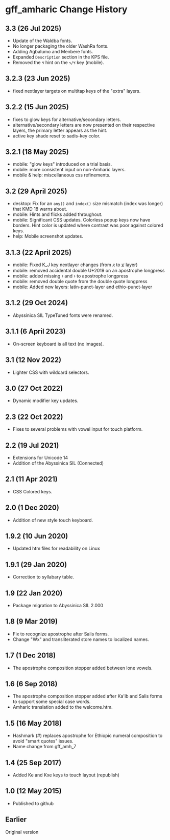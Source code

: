 gff_amharic Change History
==========================
3.3 (26 Jul 2025)
-------------------
* Update of the Waldba fonts.
* No longer packaging the older WashRa fonts.
* Adding Agbalumo and Menbere fonts.
* Expanded `Description` section in the KPS file.
* Removed the `ኝ` hint on the `ን/ኝ` key (mobile).

3.2.3 (23 Jun 2025)
-------------------
* fixed nextlayer targets on multitap keys of the "extra" layers.

3.2.2 (15 Jun 2025)
-------------------
* fixes to glow keys for alternative/secondary letters.
* alternative/secondary letters are now presented on their respective layers,
  the primary letter appears as the hint.
* active key shade reset to sadis-key color.


3.2.1 (18 May 2025)
-------------------
* mobile: "glow keys" introduced on a trial basis.
* mobile: more consistent input on non-Amharic layers.
* mobile & help: miscellaneous css refinements.

3.2 (29 April 2025)
-------------------
* desktop: Fix for an `any()` and `index()` size mismatch (index was longer) that KMD 18 warns about.
* mobile: Hints and flicks added throughout.
* mobile: Significant CSS updates. Colorless popup keys now have borders.
          Hint color is updated where contrast was poor against colored keys.
* help: Mobile screenshot updates. 

3.1.3 (22 April 2025)
-------------------
* mobile: Fixed K_J key nextlayer changes (from ደ to ጀ layer)
* mobile: removed accidental double U+2019 on an apostrophe longpress
* mobile: added missing ‹ and › to apostrophe longpress
* mobile: removed double quote from the double quote longpress
* mobile: Added new layers: latin-punct-layer and ethio-punct-layer

3.1.2 (29 Oct 2024)
--------------------
* Abyssinica SIL TypeTuned fonts were renamed.

3.1.1 (6 April 2023)
--------------------
* On-screen keyboard is all text (no images).

3.1 (12 Nov 2022)
-----------------
* Lighter CSS with wildcard selectors.

3.0 (27 Oct 2022)
-----------------
* Dynamic modifier key updates.

2.3 (22 Oct 2022)
-----------------
* Fixes to several problems with vowel input for touch platform.

2.2 (19 Jul 2021)
------------------
* Extensions for Unicode 14
* Addition of the Abyssinica SIL (Connected)

2.1 (11 Apr 2021)
------------------
* CSS Colored keys.

2.0 (1 Dec 2020)
------------------
* Addition of new style touch keyboard.

1.9.2 (10 Jun 2020)
-------------------
* Updated htm files for readability on Linux

1.9.1 (29 Jan 2020)
-------------------
* Correction to syllabary table.

1.9 (22 Jan 2020)
-----------------
* Package migration to Abyssinica SIL 2.000

1.8 (9 Mar 2019)
----------------
* Fix to recognize apostrophe after Salis forms.
* Change "Wx" and transliterated store names to localized names.

1.7 (1 Dec 2018)
-----------------
* The apostrophe composition stopper added between lone vowels. 

1.6 (6 Sep 2018)
-----------------
* The apostrophe composition stopper added after Ka'ib and Salis forms to support some special case words.
* Amharic translation added to the welcome.htm.

1.5 (16 May 2018)
-----------------
* Hashmark (#) replaces apostrophe for Ethiopic numeral composition to avoid "smart quotes" issues.
* Name change from gff_amh_7

1.4 (25 Sep 2017)
-----------------
* Added Ke and Kxe keys to touch layout (republish)

1.0 (12 May 2015)
-----------------
* Published to github

Earlier
-------
Original version
